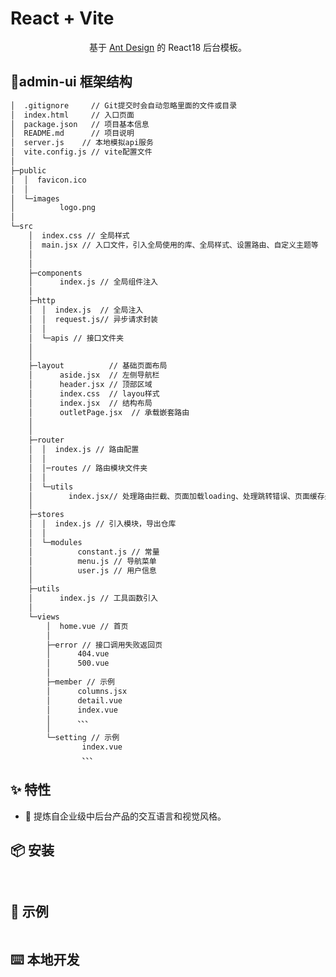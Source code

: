 # React + Vite

<div align="center">

基于 [Ant Design](https://ant.design/) 的 React18 后台模板。

</div>

## 🌲admin-ui 框架结构

```markdown
│  .gitignore     // Git提交时会自动忽略里面的文件或目录
│  index.html     // 入口页面
│  package.json   // 项目基本信息
│  README.md      // 项目说明
│  server.js    // 本地模拟api服务
│  vite.config.js // vite配置文件
│
├─public
│  │  favicon.ico
│  │
│  └─images
│          logo.png
│
└─src
    │  index.css // 全局样式
    │  main.jsx // 入口文件，引入全局使用的库、全局样式、设置路由、自定义主题等
    │
    │
    ├─components
    │      index.js // 全局组件注入
    │
    ├─http
    │  │  index.js  // 全局注入
    │  │  request.js// 异步请求封装
    │  │
    │  └─apis // 接口文件夹
    │
    │
    ├─layout          // 基础页面布局
    │      aside.jsx  // 左侧导航栏
    │      header.jsx // 顶部区域
    │      index.css  // layou样式
    │      index.jsx  // 结构布局
    │      outletPage.jsx  // 承载嵌套路由
    │
    │
    ├─router
    │  │  index.js // 路由配置
    │  │
    │  │─routes // 路由模块文件夹
    │  │
    │  └─utils
    │        index.jsx// 处理路由拦截、页面加载loading、处理跳转错误、页面缓存处理等
    │
    ├─stores
    │  │  index.js // 引入模块，导出仓库
    │  │
    │  └─modules
    │          constant.js // 常量
    │          menu.js // 导航菜单
    │          user.js // 用户信息
    │
    ├─utils
    │      index.js // 工具函数引入
    │
    └─views
        │  home.vue // 首页
        │
        ├─error // 接口调用失败返回页
        │      404.vue
        │      500.vue
        │
        ├─member // 示例
        │      columns.jsx
        │      detail.vue
        │      index.vue
        │      、、、
        │
        └─setting // 示例
                index.vue
                、、、

```

## ✨ 特性

- 🌈 提炼自企业级中后台产品的交互语言和视觉风格。

## 📦 安装

```bash

```

```bash

```

## 🔨 示例

```bash

```

## ⌨️ 本地开发

```bash

```
